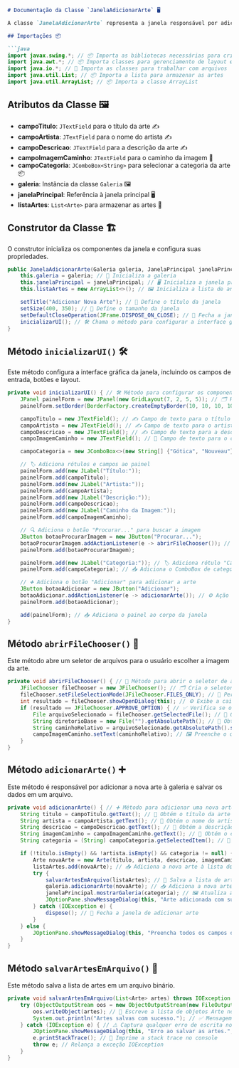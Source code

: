 ```markdown
# Documentação da Classe `JanelaAdicionarArte` 🖥️

A classe `JanelaAdicionarArte` representa a janela responsável por adicionar uma nova arte à galeria, permitindo ao usuário inserir informações como título, artista, descrição, caminho da imagem e categoria. Abaixo está uma descrição detalhada de cada parte do código.

## Importações 📦

```java
import javax.swing.*; // 📦 Importa as bibliotecas necessárias para criar a interface gráfica
import java.awt.*; // 📦 Importa classes para gerenciamento de layout e cores
import java.io.*; // 📂 Importa as classes para trabalhar com arquivos
import java.util.List; // 📦 Importa a lista para armazenar as artes
import java.util.ArrayList; // 📦 Importa a classe ArrayList
```

## Atributos da Classe 🖼️

- **campoTitulo**: `JTextField` para o título da arte ✍️
- **campoArtista**: `JTextField` para o nome do artista ✍️
- **campoDescricao**: `JTextField` para a descrição da arte ✍️
- **campoImagemCaminho**: `JTextField` para o caminho da imagem 📂
- **campoCategoria**: `JComboBox<String>` para selecionar a categoria da arte 📦
- **galeria**: Instância da classe `Galeria` 🖼️
- **janelaPrincipal**: Referência à janela principal 🖥️
- **listaArtes**: `List<Arte>` para armazenar as artes 📂

## Construtor da Classe 🏗️

O construtor inicializa os componentes da janela e configura suas propriedades.

```java
public JanelaAdicionarArte(Galeria galeria, JanelaPrincipal janelaPrincipal) { // 🏗️ Construtor da janela de adicionar arte
    this.galeria = galeria; // 📂 Inicializa a galeria
    this.janelaPrincipal = janelaPrincipal; // 🖥️ Inicializa a janela principal
    this.listaArtes = new ArrayList<>(); // 🖼️ Inicializa a lista de artes

    setTitle("Adicionar Nova Arte"); // 📑 Define o título da janela
    setSize(400, 350); // 📏 Define o tamanho da janela
    setDefaultCloseOperation(JFrame.DISPOSE_ON_CLOSE); // 🚪 Fecha a janela sem encerrar o aplicativo
    inicializarUI(); // 🛠️ Chama o método para configurar a interface gráfica
}
```

## Método `inicializarUI()` 🛠️

Este método configura a interface gráfica da janela, incluindo os campos de entrada, botões e layout.

```java
private void inicializarUI() { // 🛠️ Método para configurar os componentes da interface gráfica
    JPanel painelForm = new JPanel(new GridLayout(7, 2, 5, 5)); // 🗂️ Painel com grid para organizar os campos
    painelForm.setBorder(BorderFactory.createEmptyBorder(10, 10, 10, 10)); // 🎨 Define as margens internas do painel

    campoTitulo = new JTextField(); // ✍️ Campo de texto para o título da arte
    campoArtista = new JTextField(); // ✍️ Campo de texto para o artista
    campoDescricao = new JTextField(); // ✍️ Campo de texto para a descrição da arte
    campoImagemCaminho = new JTextField(); // 📂 Campo de texto para o caminho da imagem

    campoCategoria = new JComboBox<>(new String[] {"Gótica", "Nouveau"}); // 🔽 Opções de categoria

    // 🏷️ Adiciona rótulos e campos ao painel
    painelForm.add(new JLabel("Título:"));
    painelForm.add(campoTitulo);
    painelForm.add(new JLabel("Artista:"));
    painelForm.add(campoArtista);
    painelForm.add(new JLabel("Descrição:"));
    painelForm.add(campoDescricao);
    painelForm.add(new JLabel("Caminho da Imagem:"));
    painelForm.add(campoImagemCaminho);

    // 🔍 Adiciona o botão "Procurar..." para buscar a imagem
    JButton botaoProcurarImagem = new JButton("Procurar...");
    botaoProcurarImagem.addActionListener(e -> abrirFileChooser()); // ⚙️ Abre o seletor de arquivos
    painelForm.add(botaoProcurarImagem);

    painelForm.add(new JLabel("Categoria:")); // 🏷️ Adiciona rótulo "Categoria" ao painel
    painelForm.add(campoCategoria); // 📥 Adiciona o ComboBox de categoria ao painel

    // ➕ Adiciona o botão "Adicionar" para adicionar a arte
    JButton botaoAdicionar = new JButton("Adicionar");
    botaoAdicionar.addActionListener(e -> adicionarArte()); // ⚙️ Ação para adicionar a arte
    painelForm.add(botaoAdicionar);

    add(painelForm); // 📥 Adiciona o painel ao corpo da janela
}
```

## Método `abrirFileChooser()` 🔄

Este método abre um seletor de arquivos para o usuário escolher a imagem da arte.

```java
private void abrirFileChooser() { // 🔄 Método para abrir o seletor de arquivos
    JFileChooser fileChooser = new JFileChooser(); // 🗂️ Cria o seletor de arquivos
    fileChooser.setFileSelectionMode(JFileChooser.FILES_ONLY); // 📂 Permite selecionar apenas arquivos
    int resultado = fileChooser.showOpenDialog(this); // ⚙️ Exibe a caixa de diálogo para abrir um arquivo
    if (resultado == JFileChooser.APPROVE_OPTION) { // ✅ Verifica se o usuário aprovou a seleção
        File arquivoSelecionado = fileChooser.getSelectedFile(); // 📝 Obtém o arquivo selecionado
        String diretorioBase = new File("").getAbsolutePath(); // 📂 Obtém o diretório base
        String caminhoRelativo = arquivoSelecionado.getAbsolutePath().substring(diretorioBase.length() + 1); // Calcula o caminho relativo
        campoImagemCaminho.setText(caminhoRelativo); // 🖼️ Preenche o campo com o caminho relativo
    }
}
```

## Método `adicionarArte()` ➕

Este método é responsável por adicionar a nova arte à galeria e salvar os dados em um arquivo.

```java
private void adicionarArte() { // ➕ Método para adicionar uma nova arte
    String titulo = campoTitulo.getText(); // 📝 Obtém o título da arte
    String artista = campoArtista.getText(); // 📝 Obtém o nome do artista
    String descricao = campoDescricao.getText(); // 📝 Obtém a descrição da arte
    String imagemCaminho = campoImagemCaminho.getText(); // 📂 Obtém o caminho da imagem
    String categoria = (String) campoCategoria.getSelectedItem(); // 📝 Obtém a categoria escolhida

    if (!titulo.isEmpty() && !artista.isEmpty() && categoria != null) { // ✅ Verifica se os campos obrigatórios estão preenchidos
        Arte novaArte = new Arte(titulo, artista, descricao, imagemCaminho, categoria); // 🖼️ Cria um novo objeto Arte
        listaArtes.add(novaArte); // 📥 Adiciona a nova arte à lista de artes
        try {
            salvarArtesEmArquivo(listaArtes); // 💾 Salva a lista de artes em um arquivo
            galeria.adicionarArte(novaArte); // 📥 Adiciona a nova arte à galeria
            janelaPrincipal.mostrarGaleria(categoria); // 🖼️ Atualiza a galeria na janela principal
            JOptionPane.showMessageDialog(this, "Arte adicionada com sucesso!"); // 🎉 Exibe mensagem de sucesso
        } catch (IOException e) {
            dispose(); // 🚪 Fecha a janela de adicionar arte
        }
    } else {
        JOptionPane.showMessageDialog(this, "Preencha todos os campos obrigatórios.", "Erro", JOptionPane.ERROR_MESSAGE); // ⚠️ Exibe mensagem de erro
    }
}
```

## Método `salvarArtesEmArquivo()` 💾

Este método salva a lista de artes em um arquivo binário.

```java
private void salvarArtesEmArquivo(List<Arte> artes) throws IOException { // 💾 Método para salvar os dados das artes em um arquivo binário
    try (ObjectOutputStream oos = new ObjectOutputStream(new FileOutputStream("galeria.ser"))) { // 📂 Abre o arquivo para escrita binária
        oos.writeObject(artes); // 📝 Escreve a lista de objetos Arte no arquivo
        System.out.println("Artes salvas com sucesso."); // ✅ Mensagem de sucesso
    } catch (IOException e) { // ⚠️ Captura qualquer erro de escrita no arquivo
        JOptionPane.showMessageDialog(this, "Erro ao salvar as artes.", "Erro", JOptionPane.ERROR_MESSAGE); // Exibe mensagem de erro
        e.printStackTrace(); // 🧰 Imprime a stack trace no console
        throw e; // Relança a exceção IOException
    }
}
```

